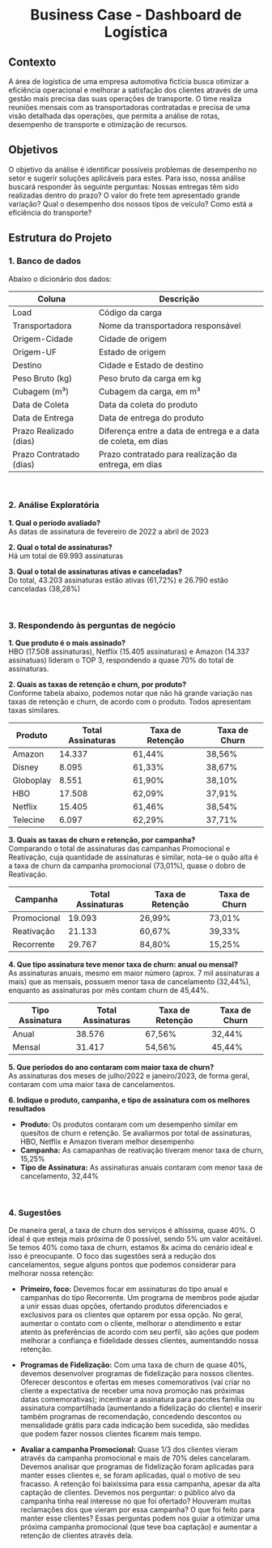 <h1 align="center">Business Case - Dashboard de Logística</h1>

## Contexto
A área de logística de uma empresa automotiva fictícia busca otimizar a eficiência operacional e melhorar a satisfação dos clientes através de uma gestão mais precisa das suas operações de transporte. O time realiza reuniões mensais com as transportadoras contratadas e precisa de uma visão detalhada das operações, que permita a análise de rotas, desempenho de transporte e otimização de recursos.

## Objetivos
O objetivo da análise é identificar possíveis problemas de desempenho no setor e sugerir soluções aplicáveis para estes. Para isso, nossa análise buscará responder às seguinte perguntas:
Nossas entregas têm sido realizadas dentro do prazo?
O valor do frete tem apresentado grande variação? 
Qual o desempenho dos nossos tipos de veículo?
Como está a eficiência do transporte?


## Estrutura do Projeto
### 1. Banco de dados
Abaixo o dicionário dos dados:

| Coluna | Descrição |
|--------|-----------|
| Load                    | Código da carga |
| Transportadora          | Nome da transportadora responsável |
| Origem-Cidade           | Cidade de origem |
| Origem-UF               | Estado de origem |
| Destino                 | Cidade e Estado de destino |
| Peso Bruto (kg)         | Peso bruto da carga em kg |
| Cubagem (m³)            | Cubagem da carga, em m³ |
| Data de Coleta          | Data da coleta do produto |
| Data de Entrega         | Data de entrega do produto |
| Prazo Realizado (dias)  | Diferença entre a data de entrega e a data de coleta, em dias |
| Prazo Contratado (dias) | Prazo contratado para realização da entrega, em dias |

<br>

### 2. Análise Exploratória

**1. Qual o período avaliado?**  
As datas de assinatura de fevereiro de 2022 a abril de 2023

**2. Qual o total de assinaturas?**  
Há um total de 69.993 assinaturas

**3. Qual o total de assinaturas ativas e canceladas?**  
Do total, 43.203 assinaturas estão ativas (61,72%) e 26.790 estão canceladas (38,28%)

<br>

### 3. Respondendo às perguntas de negócio

**1. Que produto é o mais assinado?**  
HBO (17.508 assinaturas), Netflix (15.405 assinaturas) e Amazon (14.337 assinatuas) lideram o TOP 3, respondendo a quase 70% do total de assinaturas.
   
**2. Quais as taxas de retenção e churn, por produto?**  
Conforme tabela abaixo, podemos notar que não há grande variação nas taxas de retenção e churn, de acordo com o produto. Todos apresentam taxas similares.

| Produto   | Total Assinaturas | Taxa de Retenção | Taxa de Churn |
|-----------|-------------------|------------------|---------------|
| Amazon    | 14.337 | 61,44% | 38,56% |
| Disney    | 8.095  | 61,33% | 38,67% |
| Globoplay | 8.551  | 61,90% | 38,10% |
| HBO       | 17.508 | 62,09% | 37,91% |
| Netflix   | 15.405 | 61,46% | 38,54% |
| Telecine  | 6.097  | 62,29% | 37,71% | 

**3. Quais as taxas de churn e retenção, por campanha?**  
Comparando o total de assinaturas das campanhas Promocional e Reativação, cuja quantidade de assinaturas é similar, nota-se o quão alta é a taxa de churn da campanha promocional (73,01%), quase o dobro de Reativação.

| Campanha  | Total Assinaturas | Taxa de Retenção | Taxa de Churn |
|-----------|-------------------|------------------|---------------|
| Promocional | 19.093 | 26,99% | 73,01% |
| Reativação  | 21.133 | 60,67% | 39,33% |
| Recorrente  | 29.767 | 84,80% | 15,25% |

**4. Que tipo assinatura teve menor taxa de churn: anual ou mensal?**  
As assinaturas anuais, mesmo em maior número (aprox. 7 mil assinaturas a mais) que as mensais, possuem menor taxa de cancelamento (32,44%), enquanto as assinaturas por mês contam churn de 45,44%.

| Tipo Assinatura  | Total Assinaturas | Taxa de Retenção | Taxa de Churn |
|------------------|-------------------|------------------|---------------|
| Anual   | 38.576 | 67,56% | 32,44% |
| Mensal  | 31.417 | 54,56% | 45,44% |

**5. Que períodos do ano contaram com maior taxa de churn?**  
As assinaturas dos meses de julho/2022 e janeiro/2023, de forma geral, contaram com uma maior taxa de cancelamentos.

**6. Indique o produto, campanha, e tipo de assinatura com os melhores resultados**
   
* **Produto:** Os produtos contaram com um desempenho similar em quesitos de churn e retenção. Se avaliarmos por total de assinaturas, HBO, Netflix e Amazon tiveram melhor desempenho
* **Campanha:** As camapanhas de reativação tiveram menor taxa de churn, 15,25%
* **Tipo de Assinatura:** As assinaturas anuais contaram com menor taxa de cancelamento, 32,44%

<br>

### 4. Sugestões
De maneira geral, a taxa de churn dos serviços é altíssima, quase 40%. O ideal é que esteja mais próxima de 0 possível, sendo 5% um valor aceitável. Se temos 40% como taxa de churn, estamos 8x acima do cenário ideal e isso é preocupante. O foco das sugestões será a redução dos cancelamentos, segue alguns pontos que podemos considerar para melhorar nossa retenção:

* **Primeiro, foco:** Devemos focar em assinaturas do tipo anual e campanhas do tipo Recorrente. Um programa de membros pode ajudar a unir essas duas opções, ofertando produtos diferenciados e exclusivos para os clientes que optarem por essa opção. No geral, aumentar o contato com o cliente, melhorar o atendimento e estar atento às preferências de acordo com seu perfil, são ações que podem melhorar a confiança e fidelidade desses clientes, aumentanddo nossa retenção.

* **Programas de Fidelização:** Com uma taxa de churn de quase 40%, devemos desenvolver programas de fidelização para nossos clientes. Oferecer descontos e ofertas em meses comemorativos (vai criar no cliente a expectativa de receber uma nova promoção nas próximas datas comemorativas); incentivar a assinatura para pacotes família ou assinatura compartilhada (aumentando a fidelização do cliente) e inserir também programas de recomendação, concedendo descontos ou mensalidade grátis para cada indicação bem sucedida, são medidas que podem fazer nossos clientes ficarem mais tempo.

* **Avaliar a campanha Promocional:**  Quase 1/3 dos clientes vieram através da campanha promocional e mais de 70% deles cancelaram. Devemos analisar que programas de fidelização foram aplicadas para manter esses clientes e, se foram aplicadas, qual o motivo de seu fracasso. A retenção foi baixíssima para essa campanha, apesar da alta captação de clientes. Devemos nos perguntar: o público alvo da campanha tinha real interesse no que foi ofertado? Houveram muitas reclamações dos que vieram por essa campanha? O que foi feito para manter esse clientes? Essas perguntas podem nos guiar a otimizar uma próxima campanha promocional (que teve boa captação) e aumentar a retenção de clientes através dela.
